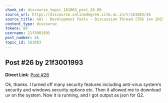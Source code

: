 ```yaml
---
chunk_id: discourse_topic_161083_post_26_00
source_url: https://discourse.onlinedegree.iitm.ac.in/t/161083/26
source_title: GA1 - Development Tools - Discussion Thread [TDS Jan 2025]
content_type: discourse
tokens: 88
username: 21f3001993
post_number: 26
topic_id: 161083
---
```


## Post #26 by 21f3001993

**Direct Link**: [Post #26](https://discourse.onlinedegree.iitm.ac.in/t/161083/26)

Ok, thanks. I turned off many security features including anti-virus system’s security and windows security options etc. Then it allowed me to download uv on the system. Now it is running, and I got output as json for Q2.
